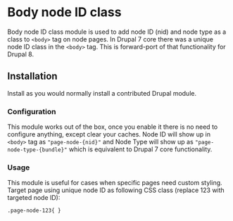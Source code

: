 # Body node ID class

Body node ID class module is used to add node ID (nid) and node type as a class to ```<body>``` tag on node pages.
In Drupal 7 core there was a unique node ID class in the ```<body>``` tag. 
This is forward-port of that functionality for Drupal 8.

## Installation
Install as you would normally install a contributed Drupal module.

### Configuration
This module works out of the box, once you enable it there is no need to configure anything, except clear your caches.
Node ID will show up in ```<body>``` tag as ```"page-node-{nid}"``` and Node Type will show up as 
```"page-node-type-{bundle}"``` which is equivalent to Drupal 7 core functionality.

### Usage
This module is useful for cases when specific pages need custom styling.
Target page using unique node ID as following CSS class (replace 123 with targeted node ID):

```.page-node-123{ }```
